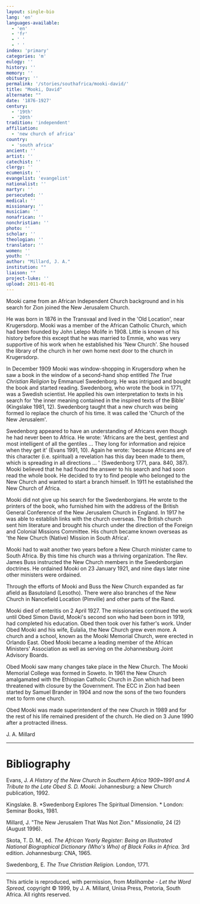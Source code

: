 ```yaml
---
layout: single-bio
lang: 'en'
languages-available:
  - 'en'
  - 'fr'
  - ' '
  - ' '
index: 'primary'
categories: 'm'
eulogy: ''
history: ''
memory: ''
obituary: ''
permalink: '/stories/southafrica/mooki-david/'
title: "Mooki, David"
alternate: ""
date: '1876-1927'
century:
  - '19th'
  - '20th'
tradition: 'independent'
affiliation:
  - 'new church of africa'
country:
  - 'south africa'
ancient: ''
artist: ''
catechist: ''
clergy: ''
ecumenist: ''
evangelist: 'evangelist'
nationalist: ''
martyr: ''
persecuted: ''
medical: ''
missionary: ''
musician: ''
nonafrican: ''
nonchristian: ''
photo: ''
scholar: ''
theologian: ''
translator: ''
women: ''
youth: ''
author: "Millard, J. A."
institution: ""
liaison: ""
project-luke: ''
upload: 2011-01-01
---
```




Mooki came from an African Independent Church background and in his search for Zion joined the New Jerusalem Church.

He was born in 1876 in the Transvaal and lived in the 'Old Location', near Krugersdorp. Mooki was a member of the African Catholic Church, which had been founded by John Lelepo Molife in 1908. Little is known of his history before this except that he was married to Emmie, who was very supportive of his work when he established his 'New Church'. She housed the library of the church in her own home next door to the church in Krugersdorp.

In December 1909 Mooki was window-shopping in Krugersdorp when he saw a book in the window of a second-hand shop entitled *The True Christian Religion* by Emmanuel Swedenborg. He was intrigued and bought the book and started reading. Swedenborg, who wrote the book in 1771, was a Swedish scientist. He applied his own interpretation to texts in his search for 'the inner meaning contained in the inspired texts of the Bible' (Kingslake 1981, 12). Swedenborg taught that a new church was being formed lo replace the church of his time. It was called the 'Church of the New Jerusalem'.

Swedenborg appeared to have an understanding of Africans even though he had never been to Africa. He wrote: 'Africans are the best, gentlest and most intelligent of all the gentiles ... They long for information and rejoice when they get it' (Evans 1991, 10). Again he wrote: 'because Africans are of this character (i.e. spiritual) a revelation has this day been made to them, which is spreading in all directions ... ' (Swedenborg 1771, para. 840, 387). Mooki believed that he had found the answer to his search and had soon read the whole book. He decided to try to find people who belonged to the New Church and wanted to start a branch himself. In 1911 he established the New Church of Africa.

Mooki did not give up his search for the Swedenborgians. He wrote to the printers of the book, who furnished him with the address of the British General Conference of the New Jerusalem Church in England. In 1917 he was able to establish links with the church overseas. The British church sent him literature and brought his church under the direction of the Foreign and Colonial Missions Committee. His church became known overseas as 'the New Church (Native) Mission in South Africa'.

Mooki had to wait another two years before a New Church minister came to South Africa. By this time his church was a thriving organization. The Rev. James Buss instructed the New Church members in the Swedenborgian doctrines. He ordained Mooki on 23 January 1921, and nine days later nine other ministers were ordained.

Through the efforts of Mooki and Buss the New Church expanded as far afield as Basutoland (Lesotho). There were also branches of the New Church in Nancefield Location (Pimville) and other parts of the Rand.

Mooki died of enteritis on 2 April 1927. The missionaries continued the work until Obed Simon David, Mooki's second son who had been born in 1919, had completed his education. Obed then took over his father's work. Under Obed Mooki and his wife, Eulalia, the New Church grew even more. A church and a school, known as the Mooki Memorial Church, were erected in Orlando East. Obed Mooki became a leading member of the African Ministers' Association as well as serving on the Johannesburg Joint Advisory Boards.

Obed Mooki saw many changes take place in the New Church. The Mooki Memorial College was formed in Soweto. In 1961 the New Church amalgamated with the Ethiopian Catholic Church in Zion which had been threatened with closure by the Government. The ECC in Zion had been started by Samuel Brander in 1904 and now the sons of the two founders met to form one church.

Obed Mooki was made superintendent of the new Church in 1989 and for the rest of his life remained president of the church. He died on 3 June 1990 after a protracted illness.

J. A. Millard

---

# Bibliography

Evans, J. *A History  of the New Church in Southern Africa 1909~1991 and A Tribute to the Late Obed S. D. Mooki.* Johannesburg: a New Church publication, 1992.

Kingslake. B. *Swedenborg Explores The Spiritual Dimension. * London: Seminar
Books, 1981.

Millard, J. "The New Jerusalem That Was Not Zion." *Missionalia*, 24 (2) (August 1996).

Skota, T. D. M., ed.  *The African Yearly Register:  Being an Illustrated National
Biographical Dictionary (Who's  Who) of Black Folks in Africa.*  3rd edition. Johannesburg: CNA, 1965.

Swedenborg, E. *The True Christian Religion.* London, 1771.

---

This article is reproduced, with permission, from *Malihambe - Let the Word Spread,* copyright &copy; 1999, by J. A. Millard, Unisa Press, Pretoria, South Africa.  All rights reserved.
